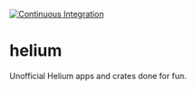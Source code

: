 [![Continuous Integration](https://github.com/lthiery/helium/actions/workflows/rust.yml/badge.svg)](https://github.com/lthiery/helium/actions/workflows/rust.yml)

# helium

Unofficial Helium apps and crates done for fun.
